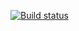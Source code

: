 [![Build status](https://ci.appveyor.com/api/projects/status/2l6ht7uktb3g95al?svg=true)](https://ci.appveyor.com/project/evgeniyloznevoy/arraybuffer)